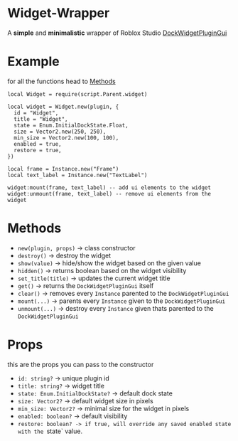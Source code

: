 # Widget-Wrapper
A **simple** and **minimalistic** wrapper of Roblox Studio [DockWidgetPluginGui](https://create.roblox.com/docs/reference/engine/classes/DockWidgetPluginGui)
# Example
for all the functions head to [Methods](https://github.com/daolgierd/Widget-Wrapper/edit/main/README.md#methods)
```luau
local Widget = require(script.Parent.widget)

local widget = Widget.new(plugin, {
  id = "Widget",
  title = "Widget",
  state = Enum.InitialDockState.Float,
  size = Vector2.new(250, 250),
  min_size = Vector2.new(100, 100),
  enabled = true,
  restore = true,
})

local frame = Instance.new("Frame")
local text_label = Instance.new("TextLabel")

widget:mount(frame, text_label) -- add ui elements to the widget
widget:unmount(frame, text_label) -- remove ui elements from the widget
```
# Methods
- `new(plugin, props)` -> class constructor
- `destroy()` -> destroy the widget
- `show(value)` -> hide/show the widget based on the given value
- `hidden()` -> returns boolean based on the widget visibility
- `set_title(title)` -> updates the current widget title
- `get()` -> returns the `DockWidgetPluginGui` itself
- `clear()` -> removes every `Instance` parented to the `DockWidgetPluginGui`
- `mount(...)` -> parents every `Instance` given to the `DockWidgetPluginGui`
- `unmount(...)` -> destroy every `Instance` given thats parented to the `DockWidgetPluginGui`
# Props
this are the props you can pass to the constructor
- `id: string?` -> unique plugin id
- `title: string?` -> widget title
- `state: Enum.InitialDockState?` -> default dock state
- `size: Vector2?` -> default widget size in pixels
- `min_size: Vector2?` -> minimal size for the widget in pixels
- `enabled: boolean?` -> default visibility
- `restore: boolean? -> if true, will override any saved enabled state with the `state` value.

